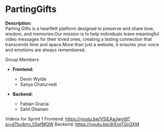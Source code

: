 # PartingGifts

**Description:**  
Parting Gifts is a heartfelt platform designed to preserve and share love, wisdom, and memories.Our mission is to help individuals leave meaningful video messages for their loved ones, creating a lasting connection that transcends time and space.More than just a website, it ensures your voice and emotions are always remembered.  


Group Members  

- **Frontend:**  
  - Devin Wylde  
  - Sanya Chaturvedi  

- **Backend:**  
  - Fabian Gracia  
  - Sahil Dhanani  

Videos for Sprint 1
Frontend:  https://youtu.be/VSiEAaJwyt8?si=d7buibnv_5SefMQW
Backend:  https://youtu.be/drErqTQn3XM

